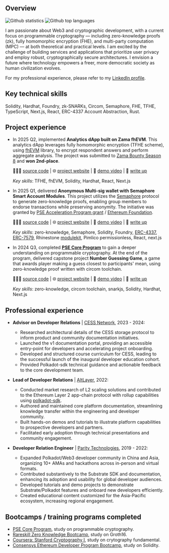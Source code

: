 ## Overview

![Github statistics](https://github-readme-stats.vercel.app/api?username=jimmychu0807&include_all_commits=true&count_private=true&hide_title=true&hide_border=true&show_icons=true&theme=graywhite)
![Github top languages](https://github-readme-stats.vercel.app/api/top-langs?username=jimmychu0807&locale=en&layout=compact&hide_border=true&theme=graywhite)

I am passionate about Web3 and cryptographic development, with a current focus on programmable cryptography — including zero-knowledge proofs (zk), fully homomorphic encryption (FHE), and multi-party computation (MPC) — at both theoretical and practical levels. I am excited by the challenge of building services and applications that prioritize user privacy and employ robust, cryptographically secure architectures. I envision a future where technology empowers a freer, more democratic society as human civilization evolves.

For my professional experience, please refer to my [LinkedIn profile](https://www.linkedin.com/in/jimmychu0807).

## Key technical skills

Solidity, Hardhat, Foundry, zk-SNARKs, Circom, Semaphore, FHE, TFHE, TypeScript, Next.js, React, ERC-4337 Account Abstraction, Rust.

## Project experience

- In 2025 Q2, implemented **Analytics dApp built on Zama fhEVM**. This analytics dApp leverages fully homomorphic encryption (TFHE scheme), using [fhEVM](https://docs.zama.ai/fhevm) library, to encrypt respondent answers and perform aggregate analysis. The project was submitted to [Zama Bounty Season 8](https://github.com/zama-ai/bounty-program/issues/144) and **won 2nd-place**.

  🧑🏻‍💻 [source code](https://github.com/jimmychu0807/analytics-dapp-zama) | 🌐 [project website](https://analytics-zama.vercel.app) | 🎥 [demo video](https://www.loom.com/share/13061bce424e4bed9d7f7551d3f5f33d) | 📜 [write up](https://jimmychu0807.hk/analytics-zama)

  *Key skills*: TFHE, fhEVM, Solidity, Hardhat, React, Next.js

- In 2025 Q1, delivered **Anonymous Multi-sig wallet with Semaphore Smart Account Modules**. This project utilizes the [Semaphore](https://semaphore.pse.dev) protocol to generate zero-knowledge proofs, enabling group members to endorse transactions while preserving anonymity. The initiative was granted by [PSE Acceleration Program grant](https://github.com/privacy-scaling-explorations/acceleration-program/issues/72) / [Ethereum Foundation](https://blog.ethereum.org/2025/02/06/allocation-q4-24#:~:text=Semaphore%20Modular%20Smart%20Contract%20Validator%20Module).

  🧑🏻‍💻 [source code](https://github.com/jimmychu0807/semaphore-msa-modules) | 🌐 [project website](https://semaphore-msa-modules.jimmychu0807.hk/) | 🎥 [demo video](https://www.loom.com/share/0b800171a4f1491f9eedd4f555569e37) | 📜 [write up](https://jimmychu0807.hk/semaphore-msa-modules)

  *Key skills*: zero-knowledge, Semaphore, Solidity, Foundry, [ERC-4337](https://www.erc4337.io/), [ERC-7579](https://erc7579.com/), Rhinestone [modulekit](https://docs.rhinestone.dev/build-modules/overview), Pimlico permissionless, React, next.js

- In 2024 Q3, completed [**PSE Core Program**](https://pse.dev/en/programs) to gain a deeper understanding on programmable cryptography. At the end of the program, delivered capstone project **Number Guessing Game**, a game that awards player making a guess closest to participants' mean, using zero-knowledge proof written with circom toolchain.

  🧑🏻‍💻 [source code](https://github.com/jimmychu0807/number-guessing-game) | 🌐 [project website](https://guessing.jimmychu0807.hk) | 🎥 [demo video](https://www.youtube.com/watch?v=MrhGMfzsAX0) | 📜 [write up](https://jimmychu0807.hk/pse-core-capstone-project)

  *Key skills*: zero-knowledge, circom toolchain, snarkjs, Solidity, Hardhat, Next.js

## Professional experience

- **Advisor on Developer Relations** | [CESS Network](https://cess.network/), 2023 - 2024:
  - Researched architectural details of the CESS storage protocol to inform product and community documentation initiatives.
  - Launched the v1 documentation portal, providing an accessible entry-point for developers and accelerating project onboarding.
  - Developed and structured course curriculum for CESS, leading to the successful launch of the inaugural developer education cohort.
  - Provided Polkadot-sdk technical guidance and actionable feedback to the core development team.

- **Lead of Developer Relations** | [AltLayer](https://www.altlayer.io/), 2022:
  - Conducted market research of L2 scaling solutions and contributed to the Ethereum Layer 2 app-chain protocol with rollup capabilities using [polkadot-sdk](https://github.com/paritytech/polkadot-sdk).
  - Authored and maintained core platform documentation, streamlining knowledge transfer within the engineering and developer community.
  - Built hands-on demos and tutorials to illustrate platform capabilities to prospective developers and partners.
  - Facilitated early adoption through technical presentations and community engagement.

- **Developer Relation Engineer** | [Parity Technologies](https://www.parity.io/), 2019 - 2022:
  - Expanded Polkadot/Web3 developer community in China and Asia, organizing 10+ AMAs and hackathons
across in-person and virtual formats.
  - Contributed substantively to the Substrate SDK and documentation, enhancing its adoption and usability for global developer audiences.
  - Developed tutorials and demo projects to demonstrate Substrate/Polkadot features and onboard new
developers efficiently.
  - Created educational content customized for the Asia-Pacific ecosystem, increasing regional engagement.

## Bootcamps / training programs completed

- [PSE Core Program](https://pse.dev/en/programs), study on programmable cryptography.
- [Rareskill Zero Knowledge Bootcamp](https://www.rareskills.io/zk-bootcamp), study on Groth16.
- [Coursera: Stanford Cryptography I](https://www.coursera.org/learn/crypto), study on crytography fundamental.
- [Consensys Ethereum Developer Program Bootcamp](https://consensys.io/academy/bootcamp), study on Solidity.
